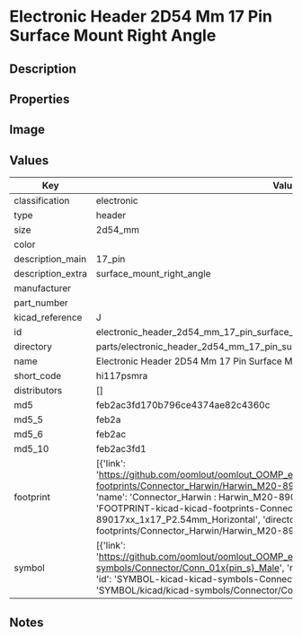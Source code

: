 # Electronic Header 2D54 Mm 17 Pin Surface Mount Right Angle

## Description

## Properties


## Image


## Values

| Key | Value |
| --- | --- |
| classification | electronic |
| type | header |
| size | 2d54_mm |
| color |  |
| description_main | 17_pin |
| description_extra | surface_mount_right_angle |
| manufacturer |  |
| part_number |  |
| kicad_reference | J |
| id | electronic_header_2d54_mm_17_pin_surface_mount_right_angle |
| directory | parts/electronic_header_2d54_mm_17_pin_surface_mount_right_angle |
| name | Electronic Header 2D54 Mm 17 Pin Surface Mount Right Angle |
| short_code | hi117psmra |
| distributors | [] |
| md5 | feb2ac3fd170b796ce4374ae82c4360c |
| md5_5 | feb2a |
| md5_6 | feb2ac |
| md5_10 | feb2ac3fd1 |
| footprint | [{'link': 'https://github.com/oomlout/oomlout_OOMP_eda_V2/tree/main/FOOTPRINT/kicad/kicad-footprints/Connector_Harwin/Harwin_M20-89017xx_1x17_P2.54mm_Horizontal', 'name': 'Connector_Harwin : Harwin_M20-89017xx_1x17_P2.54mm_Horizontal', 'id': 'FOOTPRINT-kicad-kicad-footprints-Connector_Harwin-Harwin_M20-89017xx_1x17_P2.54mm_Horizontal', 'directory': 'FOOTPRINT/kicad/kicad-footprints/Connector_Harwin/Harwin_M20-89017xx_1x17_P2.54mm_Horizontal/'}] |
| symbol | [{'link': 'https://github.com/oomlout/oomlout_OOMP_eda_V2/tree/main/SYMBOL/kicad/kicad-symbols/Connector/Conn_01x{pin_s}_Male', 'name': 'Connector : Conn_01x17_Male', 'id': 'SYMBOL-kicad-kicad-symbols-Connector-Conn_01x17_Male', 'directory': 'SYMBOL/kicad/kicad-symbols/Connector/Conn_01x17_Male/'}] |

## Notes

